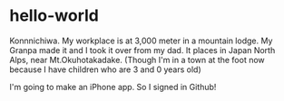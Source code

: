 # hello-world

Konnnichiwa.
My workplace is at 3,000 meter in a mountain lodge.
My Granpa made it and I took it over from my dad.
It places in Japan North Alps, near Mt.Okuhotakadake.
(Though I'm in a town at the foot now because I have children who are 3 and 0 years old)

I'm going to make an iPhone app.
So I signed in Github!
